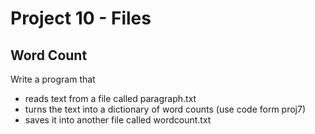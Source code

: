 # Project 10 - Files

## Word Count
Write a program that
- reads text from a file called paragraph.txt
- turns the text into a dictionary of word counts (use code form proj7)
- saves it into another file called wordcount.txt
